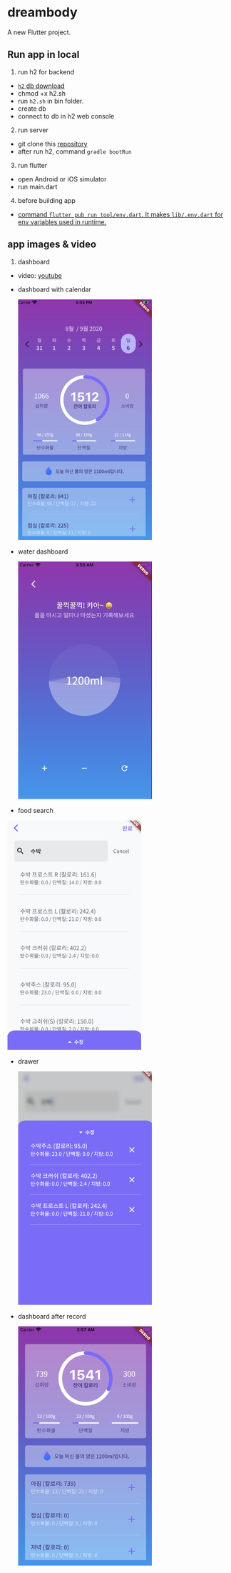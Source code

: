 # dreambody

A new Flutter project.

## Run app in local

1. run h2 for backend

- [`h2` db download](https://www.h2database.com/html/main.html)
- chmod +x h2.sh
- run `h2.sh` in bin folder.
- create db
- connect to db in h2 web console

2. run server

- git clone this [repository](https://github.com/tandohak/dreambody)
- after run h2, command `gradle bootRun`

3. run flutter

- open Android or iOS simulator
- run main.dart

4. before building app

- [command `flutter pub run tool/env.dart`. It makes `lib/.env.dart` for env variables used in runtime.](https://medium.com/flutter-community/use-environment-variables-in-ci-cd-for-flutter-apps-cbd6d9ac82c)

## app images & video

1. dashboard

- video: [youtube](https://youtu.be/tfoVp7TQHAE)
- dashboard with calendar

  <img src="./static/images/demo/calendar.png" alt="drawing" width="300"/>

- water dashboard

  <img src="./static/images/demo/dashboard-2.png" alt="drawing" width="300"/>

- food search

<img src="./static/images/demo/dashboard-3.png" alt="drawing" width="300"/>

- drawer

  <img src="./static/images/demo/dashboard-4.png" alt="drawing" width="300"/>

- dashboard after record

  <img src="./static/images/demo/dashboard-5.png" alt="drawing" width="300"/>
